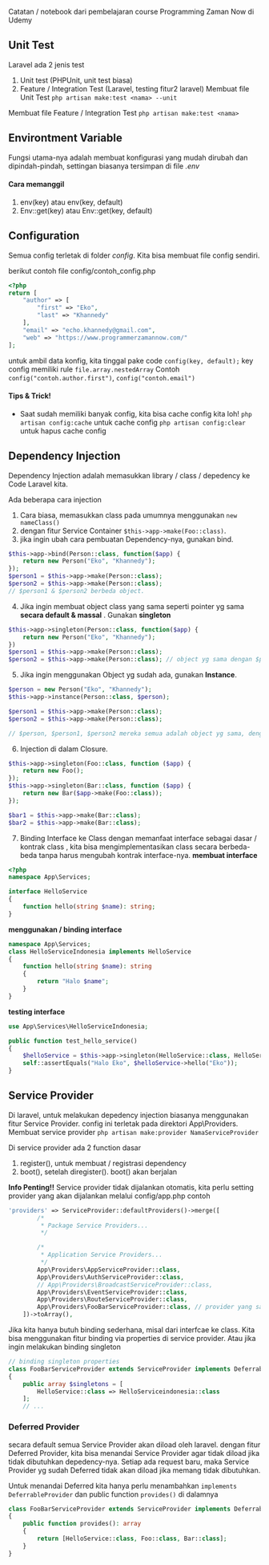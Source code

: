 Catatan / notebook dari pembelajaran course Programming Zaman Now di Udemy

## Unit Test
Laravel ada 2 jenis test
1. Unit test (PHPUnit, unit test biasa)
2. Feature / Integration Test (Laravel, testing fitur2 laravel)
Membuat file Unit Test
`php artisan make:test <nama> --unit`

Membuat file Feature / Integration Test
`php artisan make:test <nama>`
## Environtment Variable
Fungsi utama-nya adalah membuat konfigurasi yang mudah dirubah dan dipindah-pindah, settingan biasanya tersimpan di file _.env_

#### Cara memanggil
1. env(key) atau env(key, default)
2. Env::get(key) atau Env::get(key, default)

## Configuration
Semua config terletak di folder _config_.
Kita bisa membuat file config sendiri.

berikut contoh file config/contoh_config.php
```php
<?php
return [
    "author" => [
        "first" => "Eko",
        "last" => "Khannedy"
    ],
    "email" => "echo.khannedy@gmail.com",
    "web" => "https://www.programmerzamannow.com/"
];
```

untuk ambil data konfig, kita tinggal pake code `config(key, default);`
key config memiliki rule `file.array.nestedArray`
Contoh `config("contoh.author.first")`, `config("contoh.email")`

#### Tips & Trick!
* Saat sudah memiliki banyak config, kita bisa cache config kita loh!
`php artisan config:cache` untuk cache config
`php artisan config:clear` untuk hapus cache config

## Dependency Injection
Dependency Injection adalah memasukkan library / class / depedency ke Code Laravel kita.

Ada beberapa cara injection
1. Cara biasa, memasukkan class pada umumnya menggunakan `new nameClass()`
2. dengan fitur Service Container
`$this->app->make(Foo::class)`.
3. jika ingin ubah cara pembuatan Dependency-nya, gunakan bind.
```php
$this->app->bind(Person::class, function($app) {
	return new Person("Eko", "Khannedy");
});
$person1 = $this->app->make(Person::class);
$person2 = $this->app->make(Person::class);
// $person1 & $person2 berbeda object.
```
4. Jika ingin membuat object class yang sama seperti pointer yg sama **secara default & massal** . Gunakan **singleton**
```php
$this->app->singleton(Person::class, function($app) {
	return new Person("Eko", "Khannedy");
})
$person1 = $this->app->make(Person::class);
$person2 = $this->app->make(Person::class); // object yg sama dengan $person1
```
5. Jika ingin menggunakan Object yg sudah ada, gunakan **Instance**.
```php
$person = new Person("Eko", "Khannedy");
$this->app->instance(Person::class, $person);

$person1 = $this->app->make(Person::class);
$person2 = $this->app->make(Person::class);

// $person, $person1, $person2 mereka semua adalah object yg sama, dengan memory address yg sama pula.
```
6. Injection di dalam Closure.
```php
$this->app->singleton(Foo::class, function ($app) {
	return new Foo();
});
$this->app->singleton(Bar::class, function ($app) {
	return new Bar($app->make(Foo::class));
});

$bar1 = $this->app->make(Bar::class);
$bar2 = $this->app->make(Bar::class);
```
7. Binding Interface ke Class
   dengan memanfaat interface sebagai dasar / kontrak class , kita bisa mengimplementasikan class secara berbeda-beda tanpa harus mengubah kontrak interface-nya.
**membuat interface**
```php
<?php
namespace App\Services;

interface HelloService
{
	function hello(string $name): string;
}
```
**menggunakan / binding interface**
```php
namespace App\Services;
class HelloServiceIndonesia implements HelloService
{
	function hello(string $name): string
	{
		return "Halo $name";
	}
}
```
**testing interface**
```php
use App\Services\HelloServiceIndonesia;

public function test_hello_service()
{
	$helloService = $this->app->singleton(HelloService::class, HelloService::class);
	self::assertEquals("Halo Eko", $helloService->hello("Eko"));
}
```

## Service Provider
Di laravel, untuk melakukan depedency injection biasanya menggunakan fitur Service Provider. config ini terletak pada direktori App\Providers.
Membuat service provider
`php artisan make:provider NamaServiceProvider`

Di service provider ada 2 function dasar
1. register(), untuk membuat / registrasi dependency
2. boot(), setelah diregister(). boot() akan berjalan

**Info Penting!!**
Service provider tidak dijalankan otomatis, kita perlu setting provider yang akan dijalankan melalui config/app.php
contoh
```php
'providers' => ServiceProvider::defaultProviders()->merge([
        /*
         * Package Service Providers...
         */

        /*
         * Application Service Providers...
         */
        App\Providers\AppServiceProvider::class,
        App\Providers\AuthServiceProvider::class,
        // App\Providers\BroadcastServiceProvider::class,
        App\Providers\EventServiceProvider::class,
        App\Providers\RouteServiceProvider::class,
        App\Providers\FooBarServiceProvider::class, // provider yang saya tambahkan sendiri
    ])->toArray(),
```
Jika kita hanya butuh binding sederhana, misal dari interfcae ke class. Kita bisa menggunakan fitur binding via properties di service provider.
Atau jika ingin melakukan binding singleton
```php
// binding singleton properties
class FooBarServiceProvider extends ServiceProvider implements DeferrableProvider
{
    public array $singletons = [
        HelloService::class => HelloServiceindonesia::class
    ];
    // ...
```

### Deferred Provider
secara default semua Service Provider akan diload oleh laravel.
dengan fitur Deferred Provider, kita bisa menandai Service Provider agar tidak diload jika tidak dibutuhkan depedency-nya.
Setiap ada request baru, maka Service Provider yg sudah Deferred tidak akan diload jika memang tidak dibutuhkan.

Untuk menandai Deferred kita hanya perlu menambahkan `implements DeferrableProvider` dan public function `provides()` di dalamnya
```php
class FooBarServiceProvider extends ServiceProvider implements DeferrableProvider
{
	public function provides(): array
	{
		return [HelloService::class, Foo::class, Bar::class];
	}
}
```
